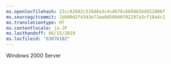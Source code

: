 ```yaml
---
ms.openlocfilehash: 23cc82682c518d8a3c4cd676cb69d0344552806f
ms.sourcegitcommit: 1bb00d2f4343e73ae8d58668f02297a3cf10a4c1
ms.translationtype: HT
ms.contentlocale: ja-JP
ms.lasthandoff: 06/15/2019
ms.locfileid: "63876182"
---
```

Windows 2000 Server